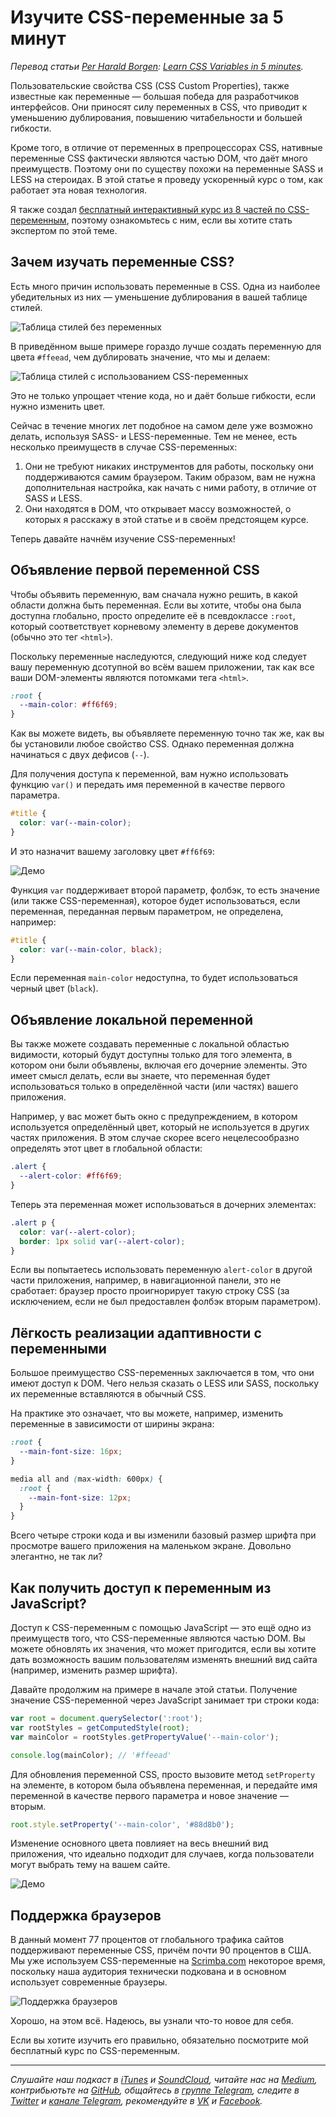 # Изучите CSS-переменные за 5 минут

*Перевод статьи [Per Harald Borgen](https://twitter.com/perborgen): [Learn CSS Variables in 5 minutes](https://medium.freecodecamp.org/learn-css-variables-in-5-minutes-80cf63b4025d).*

Пользовательские свойства CSS (CSS Custom Properties), также известные как переменные — большая победа для разработчиков интерфейсов. Они приносят силу переменных в CSS, что приводит к уменьшению дублирования, повышению читабельности и большей гибкости.

Кроме того, в отличие от переменных в препроцессорах CSS, нативные переменные CSS фактически являются частью DOM, что даёт много преимуществ. Поэтому они по существу похожи на переменные SASS и LESS на стероидах. В этой статье я проведу ускоренный курс о том, как работает эта новая технология.

Я также создал [бесплатный интерактивный курс из 8 частей по CSS-переменным](https://scrimba.com/g/gcssvariables), поэтому ознакомьтесь с ним, если вы хотите стать экспертом по этой теме.

## Зачем изучать переменные CSS?

Есть много причин использовать переменные в CSS. Одна из наиболее убедительных из них — уменьшение дублирования в вашей таблице стилей.

![Таблица стилей без переменных](https://cdn-images-1.medium.com/max/1600/1*03NPOHNBLqOn5r22HrvlyQ.png)

В приведённом выше примере гораздо лучше создать переменную для цвета `#ffeead`, чем дублировать значение, что мы и делаем:

![Таблица стилей с использованием CSS-переменных](https://cdn-images-1.medium.com/max/1600/1*de4-CIacmaMo9PO6PlTkyQ.png)

Это не только упрощает чтение кода, но и даёт больше гибкости, если нужно изменить цвет.

Сейчас в течение многих лет подобное на самом деле уже возможно делать, используя SASS- и LESS-переменные. Тем не менее, есть несколько преимуществ в случае CSS-переменных:
1. Они не требуют никаких инструментов для работы, поскольку они поддерживаются самим браузером. Таким образом, вам не нужна дополнительная настройка, как начать с ними работу, в отличие от SASS и LESS.
2. Они находятся в DOM, что открывает массу возможностей, о которых я расскажу в этой статье и в своём предстоящем курсе.

Теперь давайте начнём изучение CSS-переменных!

## Объявление первой переменной CSS

Чтобы объявить переменную, вам сначала нужно решить, в какой области должна быть переменная. Если вы хотите, чтобы она была доступна глобально, просто определите её в псевдоклассе `:root`, который соответствует корневому элементу в дереве документов (обычно это тег `<html>`).

Поскольку переменные наследуются, следующий ниже код следует вашу переменную дсотупной во всём вашем приложении, так как все ваши DOM-элементы являются потомками тега `<html>`.

```css
:root {
  --main-color: #ff6f69;
}
```

Как вы можете видеть, вы объявляете переменную точно так же, как вы бы установили любое свойство CSS. Однако переменная должна начинаться с двух дефисов (`--`).

Для получения доступа к переменной, вам нужно использовать функцию `var()` и передать имя переменной в качестве первого параметра.

```css
#title {
  color: var(--main-color);
}
```

И это назначит вашему заголовку цвет `#ff6f69`:

![Демо](https://cdn-images-1.medium.com/max/1600/1*gv5ZAXzaLMT2nQVvmBei5w.png)

Функция `var` поддерживает второй параметр, фолбэк, то есть значение (или также CSS-переменная), которое будет использоваться, если переменная, переданная первым параметром, не определена, например:

```css
#title {
  color: var(--main-color, black);
}
```

Если переменная `main-color` недоступна, то будет использоваться черный цвет (`black`).

## Объявление локальной переменной

Вы также можете создавать переменные с локальной областью видимости, который будут доступны только для того элемента, в котором они были объявлены, включая его дочерние элементы. Это имеет смысл делать, если вы знаете, что переменная будет использоваться только в определённой части (или частях) вашего приложения.

Например, у вас может быть окно с предупреждением, в котором используется определённый цвет, который не используется в других частях приложения. В этом случае скорее всего нецелесообразно определять этот цвет в глобальной области:

```css
.alert {
  --alert-color: #ff6f69;
}
```

Теперь эта переменная может использоваться в дочерних элементах:

```css
.alert p {
  color: var(--alert-color);
  border: 1px solid var(--alert-color);
}
```

Если вы попытаетесь использовать переменную `alert-color` в другой части приложения, например, в навигационной панели, это не сработает: браузер просто проигнорирует такую строку CSS (за исключением, если не был предоставлен фолбэк вторым параметром).

## Лёгкость реализации адаптивности с переменными

Большое преимущество CSS-переменных заключается в том, что они имеют доступ к DOM. Чего нельзя сказать о LESS или SASS, поскольку их переменные вставляются в обычный CSS.

На практике это означает, что вы можете, например, изменить переменные в зависимости от ширины экрана:

```css
:root {
  --main-font-size: 16px;
}

media all and (max-width: 600px) {
  :root {
    --main-font-size: 12px;
  }
}
```

Всего четыре строки кода и вы изменили базовый размер шрифта при просмотре вашего приложения на маленьком экране. Довольно элегантно, не так ли?

## Как получить доступ к переменным из JavaScript?

Доступ к CSS-переменным с помощью JavaScript — это ещё одно из преимуществ того, что CSS-переменные являются частью DOM. Вы можете обновлять их значения, что может пригодится, если вы хотите дать возможность вашим пользователям изменять внешний вид сайта (например, изменить размер шрифта).

Давайте продолжим на примере в начале этой статьи. Получение значение CSS-переменной через JavaScript занимает три строки кода:

```js
var root = document.querySelector(':root');
var rootStyles = getComputedStyle(root);
var mainColor = rootStyles.getPropertyValue('--main-color');

console.log(mainColor); // '#ffeead'
```

Для обновления переменной CSS, просто вызовите метод `setProperty` на элементе, в котором была объявлена переменная, и передайте имя переменной в качестве первого параметра и новое значение — вторым.

```js
root.style.setProperty('--main-color', '#88d8b0');
```

Изменение основного цвета повлияет на весь внешний вид приложения, что идеально подходит для случаев, когда пользователи могут выбрать тему на вашем сайте.

![Демо](https://cdn-images-1.medium.com/max/1600/1*ludyq87oDilcmJR98bcGwA.gif)

## Поддержка браузеров

В данный момент 77 процентов от глобального трафика сайтов поддерживают переменные CSS, причём почти 90 процентов в США. Мы уже используем CSS-переменные на [Scrimba.com](http://scrimba.com/) некоторое время, поскольку наша аудитория технически подкована и в основном использует современные браузеры.

![Поддержка браузеров](https://cdn-images-1.medium.com/max/2000/1*oCt-OblOjurKizk-SAITwg.png)

Хорошо, на этом всё. Надеюсь, вы узнали что-то новое для себя.

Если вы хотите изучить его правильно, обязательно посмотрите мой бесплатный курс по CSS-переменным.

---

*Слушайте наш подкаст в [iTunes](https://itunes.apple.com/ru/podcast/девшахта/id1226773343) и [SoundCloud](https://soundcloud.com/devschacht), читайте нас на [Medium](https://medium.com/devschacht), контрибьютьте на [GitHub](https://github.com/devSchacht), общайтесь в [группе Telegram](https://t.me/devSchacht), следите в [Twitter](https://twitter.com/DevSchacht) и [канале Telegram](https://t.me/devSchachtChannel), рекомендуйте в [VK](https://vk.com/devschacht) и [Facebook](https://www.facebook.com/devSchacht).*